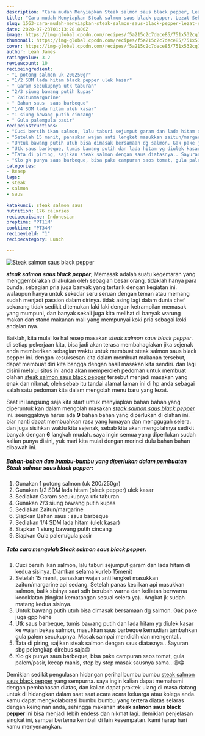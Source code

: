 ```yaml
---
description: "Cara mudah Menyiapkan Steak salmon saus black pepper, Lezat Sekali"
title: "Cara mudah Menyiapkan Steak salmon saus black pepper, Lezat Sekali"
slug: 1563-cara-mudah-menyiapkan-steak-salmon-saus-black-pepper-lezat-sekali
date: 2020-07-23T01:13:28.800Z
image: https://img-global.cpcdn.com/recipes/f5a215c2c7dece85/751x532cq70/steak-salmon-saus-black-pepper-foto-resep-utama.jpg
thumbnail: https://img-global.cpcdn.com/recipes/f5a215c2c7dece85/751x532cq70/steak-salmon-saus-black-pepper-foto-resep-utama.jpg
cover: https://img-global.cpcdn.com/recipes/f5a215c2c7dece85/751x532cq70/steak-salmon-saus-black-pepper-foto-resep-utama.jpg
author: Leah James
ratingvalue: 3.2
reviewcount: 10
recipeingredient:
- "1 potong salmon uk 200250gr"
- "1/2 SDM lada hitam black pepper ulek kasar"
- " Garam secukupnya utk taburan"
- "2/3 siung bawang putih kupas"
- " Zaitunmargarine"
- " Bahan saus  saus barbeque"
- "1/4 SDM lada hitam ulek kasar"
- "1 siung bawang putih cincang"
- " Gula palemgula pasir"
recipeinstructions:
- "Cuci bersih ikan salmon, lalu taburi sejumput garam dan lada hitam di kedua sisinya. Diamkan selama kurleb 15menit"
- "Setelah 15 menit, panaskan wajan anti lengket masukkan zaitun/margarine api sedang. Setelah panas kecilkan api masukkan salmon, balik sisinya saat sdh berubah warna dan keliatan berwarna kecoklatan (tingkat kematangan sesuai selera ya).. Angkat jk sudah matang kedua sisinya."
- "Untuk bawang putih utuh bisa dimasak bersamaan dg salmon. Gak pake juga gpp hehe"
- "Utk saus barbeque, tumis bawang putih dan lada hitam yg diulek kasar ke wajan bekas salmon, masukkan saus barbeque kemudian tambahkan gula palem secukupnya. Masak sampai mendidih dan mengental.."
- "Tata di piring, sajikan steak salmon dengan saus diatasnya.. Sayuran sbg pelengkap direbus saja😊"
- "Klo gk punya saus barbeque, bisa pake campuran saos tomat, gula palem/pasir, kecap manis, step by step masak sausnya sama.. 😉😁"
categories:
- Resep
tags:
- steak
- salmon
- saus

katakunci: steak salmon saus 
nutrition: 176 calories
recipecuisine: Indonesian
preptime: "PT11M"
cooktime: "PT34M"
recipeyield: "1"
recipecategory: Lunch

---
```



![Steak salmon saus black pepper](https://img-global.cpcdn.com/recipes/f5a215c2c7dece85/751x532cq70/steak-salmon-saus-black-pepper-foto-resep-utama.jpg)

<b><i>steak salmon saus black pepper</i></b>, Memasak adalah suatu kegemaran yang menggembirakan dilakukan oleh sebagian besar orang. tidaklah hanya para bunda, sebagian pria juga banyak yang tertarik dengan kegiatan ini. walaupun hanya untuk sekedar seru seruan dengan teman atau memang sudah menjadi passion dalam dirinya. tidak asing lagi dalam dunia chef sekarang tidak sedikit ditemukan laki laki dengan ketrampilan memasak yang mumpuni, dan banyak sekali juga kita melihat di banyak warung makan dan stand makanan mall yang mempunyai koki pria sebagai koki andalan nya.



Baiklah, kita mulai ke hal resep masakan <i>steak salmon saus black pepper</i>. di setiap pekerjaan kita, bisa jadi akan terasa membahagiakan jika sejenak anda memberikan sebagian waktu untuk membuat steak salmon saus black pepper ini. dengan kesuksesan kita dalam membuat makanan tersebut, dapat membuat diri kita bangga dengan hasil masakan kita sendiri. dan lagi disini melalui situs ini anda akan memperoleh pedoman untuk membuat olahan <u>steak salmon saus black pepper</u> tersebut menjadi masakan yang enak dan nikmat, oleh sebab itu tandai alamat laman ini di hp anda sebagai salah satu pedoman kita dalam mengolah menu baru yang lezat.


Saat ini langsung saja kita start untuk menyiapkan bahan bahan yang diperuntuk kan dalam mengolah masakan <u><i>steak salmon saus black pepper</i></u> ini. seenggaknya harus ada <b>9</b> bahan bahan yang diperlukan di olahan ini. biar nanti dapat membuahkan rasa yang lumayan dan menggugah selera. dan juga sisihkan waktu kita sejenak, sebab kita akan mengolahnya sedikit banyak dengan <b>6</b> langkah mudah. saya ingin semua yang diperlukan sudah kalian punya disini, yuk mari kita mulai dengan merinci dulu bahan bahan dibawah ini.

<!--inarticleads1-->

##### Bahan-bahan dan bumbu-bumbu yang diperlukan dalam pembuatan Steak salmon saus black pepper:

1. Gunakan 1 potong salmon (uk 200/250gr)
1. Gunakan 1/2 SDM lada hitam (black pepper) ulek kasar
1. Sediakan  Garam secukupnya utk taburan
1. Gunakan 2/3 siung bawang putih kupas
1. Sediakan  Zaitun/margarine
1. Siapkan  Bahan saus : saus barbeque
1. Sediakan 1/4 SDM lada hitam (ulek kasar)
1. Siapkan 1 siung bawang putih cincang
1. Siapkan  Gula palem/gula pasir




<!--inarticleads2-->

##### Tata cara mengolah Steak salmon saus black pepper:

1. Cuci bersih ikan salmon, lalu taburi sejumput garam dan lada hitam di kedua sisinya. Diamkan selama kurleb 15menit
1. Setelah 15 menit, panaskan wajan anti lengket masukkan zaitun/margarine api sedang. Setelah panas kecilkan api masukkan salmon, balik sisinya saat sdh berubah warna dan keliatan berwarna kecoklatan (tingkat kematangan sesuai selera ya).. Angkat jk sudah matang kedua sisinya.
1. Untuk bawang putih utuh bisa dimasak bersamaan dg salmon. Gak pake juga gpp hehe
1. Utk saus barbeque, tumis bawang putih dan lada hitam yg diulek kasar ke wajan bekas salmon, masukkan saus barbeque kemudian tambahkan gula palem secukupnya. Masak sampai mendidih dan mengental..
1. Tata di piring, sajikan steak salmon dengan saus diatasnya.. Sayuran sbg pelengkap direbus saja😊
1. Klo gk punya saus barbeque, bisa pake campuran saos tomat, gula palem/pasir, kecap manis, step by step masak sausnya sama.. 😉😁




Demikian sedikit pengulasan hidangan perihal bumbu bumbu <u>steak salmon saus black pepper</u> yang sempurna. saya ingin kalian dapat memahami dengan pembahasan diatas, dan kalian dapat praktek ulang di masa datang untuk di hidangkan dalam saat saat acara acara keluarga atau kolega anda. kamu dapat mengkolaborasi bumbu bumbu yang tertera diatas selaras dengan keinginan anda, sehingga makanan <b>steak salmon saus black pepper</b> ini bisa menjadi lebih endess dan nikmat lagi. demikian penjelasan singkat ini, sampai bertemu kembali di lain kesempatan. kami harap hari kamu menyenangkan.

